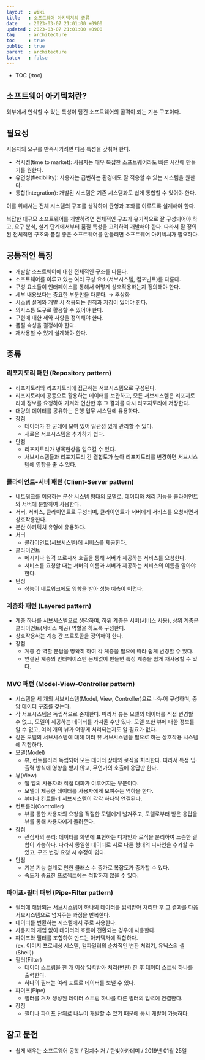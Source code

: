```yaml
---
layout  : wiki
title   : 소프트웨어 아키텍처의 종류
date    : 2023-03-07 21:01:00 +0900
updated : 2023-03-07 21:01:00 +0900
tag     : architecture
toc     : true
public  : true
parent  : architecture
latex   : false
---
```


* TOC
{:toc}

## 소프트웨어 아키텍처란?
외부에서 인식할 수 있는 특성이 담긴 소프트웨어의 골격이 되는 기본 구조이다.

## 필요성
사용자의 요구를 만족시키려면 다음 특성을 갖춰야 한다.
- 적시성(time to market): 사용자는 매우 복잡한 소프트웨어라도 빠른 시간에 만들기를 원한다.
- 유연성(flexibility): 사용자는 급변하는 환경에도 잘 적응할 수 있는 시스템을 원한다.
- 통합(integration): 개발된 시스템은 기존 시스템과도 쉽게 통합할 수 있어야 한다.

이를 위해서는 전체 시스템의 구조를 생각하며 균형과 조화를 이루도록 설계해야 한다.

복잡한 대규모 소프트웨어를 개발하려면 전체적인 구조가 유기적으로 잘 구성되어야 하고, 요구 분석, 설계 단계에서부터 품질 특성을 고려하여 개발해야 한다. 따라서 잘 정의된 전체적인 구조와 품질 좋은 소프트웨어를 만들려면 소프트웨어 아키텍처가 필요하다.

## 공통적인 특징
- 개발할 소프트웨어에 대한 전체적인 구조를 다룬다.
- 소프트웨어를 이루고 있는 여러 구성 요소(서브시스템, 컴포넌트)를 다룬다.
- 구성 요소들이 인터페이스를 통해서 어떻게 상호작용하는지 정의해야 한다.
- 세부 내용보다는 중요한 부분만을 다룬다. → 추상화
- 시스템 설계와 개발 시 적용되는 원칙과 지침이 있어야 한다.
- 의사소통 도구로 활용할 수 있어야 한다.
- 구현에 대한 제약 사항을 정의해야 한다.
- 품질 속성을 결정해야 한다.
- 재사용할 수 있게 설계해야 한다.

## 종류
### 리포지토리 패턴 (Repository pattern)
- 리포지토리와 리포지토리에 접근하는 서브시스템으로 구성된다.
- 리포지토리에 공동으로 활용하는 데이터를 보관하고, 모든 서브시스템은 리포지토리에 정보를 요청하여 가져와 연산한 후 그 결과를 다시 리포지토리에 저장한다.
- 대량의 데이터를 공유하는 은행 업무 시스템에 유용하다.
- 장점
  - 데이터가 한 군데에 모여 있어 일관성 있게 관리할 수 있다.
  - 새로운 서브시스템을 추가하기 쉽다.
- 단점
  - 리포지토리가 병목현상을 일으킬 수 있다.
  - 서브시스템들과 리포지토리 간 결합도가 높아 리포지토리를 변경하면 서브시스템에 영향을 줄 수 있다.

### 클라이언트-서버 패턴 (Client-Server pattern)
- 네트워크를 이용하는 분산 시스템 형태의 모델로, 데이터와 처리 기능을 클라이언트와 서버에 분할하여 사용한다.
- 서버, 서비스, 클라이언트로 구성되며, 클라이언트가 서버에게 서비스를 요청하면서 상호작용한다.
- 분산 아키텍처 유형에 유용하다.
- 서버
  - 클라이언트(서브시스템)에 서비스를 제공한다.
- 클라이언트
  - 메시지나 원격 프로시저 호출을 통해 서버가 제공하는 서비스를 요청한다.
  - 서비스를 요청할 때는 서버의 이름과 서버가 제공하는 서비스의 이름을 알아야 한다.
- 단점
  - 성능이 네트워크에도 영향을 받아 성능 예측이 어렵다.

### 계층화 패턴 (Layered pattern)
- 계층 하나를 서브시스템으로 생각하여, 하위 계층은 서버(서비스 사용), 상위 계층은 클라이언트(서비스 제공) 역할을 하도록 구성한다.
- 상호작용하는 계층 간 프로토콜을 정의해야 한다.
- 장점
  - 계층 간 역할 분담을 명확히 하여 각 계층을 필요에 따라 쉽게 변경할 수 있다.
  - 연결된 계층의 인터페이스만 문제없이 만들면 특정 계층을 쉽게 재사용할 수 있다.

### MVC 패턴 (Model-View-Controller pattern)
- 시스템을 세 개의 서브시스템(Model, View, Controller)으로 나누어 구성하며, 중앙 데이터 구조를 갖는다.
- 각 서브시스템은 독립적으로 존재한다. 따라서 뷰는 모델의 데이터를 직접 변경할 수 없고, 모델이 제공하는 데이터를 가져올 수만 있다. 모델 또한 뷰에 대한 정보를 알 수 없고, 여러 개의 뷰가 어떻게 처리되는지도 알 필요가 없다.
- 같은 모델의 서브시스템에 대해 여러 뷰 서브시스템을 필요로 하는 상호작용 시스템에 적합하다.
- 모델(Model)
  - 뷰, 컨트롤러와 독립되어 모든 데이터 상태와 로직을 처리한다. 따라서 특정 입∙출력 방식에 영향을 받지 않고, 무언가의 호출에 응답만 한다.
- 뷰(View)
  - 웹 앱의 사용자와 직접 대화가 이루어지는 부분이다.
  - 모델이 제공한 데이터를 사용자에게 보여주는 역하을 한다.
  - 뷰마다 컨트롤러 서브시스템이 각각 하나씩 연결된다.
- 컨트롤러(Controller)
  - 뷰를 통한 사용자의 요청을 적절한 모델에게 넘겨주고, 모델로부터 받은 응답을 뷰를 통해 사용자에게 돌려준다.
- 장점
  - 관심사의 분리: 데이터를 화면에 표현하는 디자인과 로직을 분리하여 느슨한 결합이 가능하다. 따라서 동일한 데이터로 서로 다른 형태의 디자인을 추가할 수 있고, 구조 변경 요청 시 수정이 쉽다.
- 단점
  - 기본 기능 설계로 인한 클래스 수 증가로 복잡도가 증가할 수 있다.
  - 속도가 중요한 프로젝트에는 적합하지 않을 수 있다.

### 파이프-필터 패턴 (Pipe-Filter pattern)
- 필터에 해당되는 서브시스템이 하나의 데이터를 입력받아 처리한 후 그 결과를 다음 서브시스템으로 넘겨주는 과정을 반복한다.
- 데이터를 변환하는 시스템에서 주로 사용한다.
- 사용자의 개입 없이 데이터의 흐름이 전환되는 경우에 사용한다.
- 파이프와 필터를 조합하여 만드는 아키텍처에 적합하다.  
  (ex. 이미지 프로세싱 시스템, 컴파일러의 순차적인 변환 처리기, 유닉스의 셸(Shell))
- 필터(Filter)
  - 데이터 스트림을 한 개 이상 입력받아 처리(변환) 한 후 데이터 스트림 하나를 출력한다.
  - 하나의 필터는 여러 포트로 데이터를 보낼 수 있다.
- 파이프(Pipe)
  - 필터를 거쳐 생성된 데이터 스트림 하나를 다른 필터의 입력에 연결한다.
- 장점
  - 필터나 파이프 단위로 나누어 개발할 수 있기 때문에 동시 개발이 가능하다.

## 참고 문헌
- 쉽게 배우는 소프트웨어 공학 / 김치수 저 / 한빛아카데미 / 2019년 01월 25일
